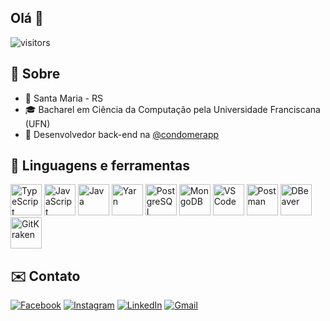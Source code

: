 ## Olá 👋
![visitors](https://visitor-badge.laobi.icu/badge?page_id=rafaellcancian.rafaellcancian)

## 🌴 Sobre
- 📌 Santa Maria - RS
- 🎓 Bacharel em Ciência da Computação pela Universidade Franciscana (UFN)
- 💼 Desenvolvedor back-end na <a href="https://www.instagram.com/condomerapp/">@condomerapp</a>

## 🧰 Linguagens e ferramentas
<p align="left">
  <img src="https://cdn.jsdelivr.net/gh/devicons/devicon/icons/typescript/typescript-original.svg" title="TypeScript" height="50" >
  <img src="https://cdn.jsdelivr.net/gh/devicons/devicon/icons/javascript/javascript-original.svg" title="JavaScript" height="50" >
  <img src="https://cdn.jsdelivr.net/gh/devicons/devicon/icons/java/java-original.svg" title="Java" height="50" >     
  <img src="https://cdn.jsdelivr.net/gh/devicons/devicon/icons/yarn/yarn-original.svg" title="Yarn" height="50" >
  <img src="https://cdn.jsdelivr.net/gh/devicons/devicon/icons/postgresql/postgresql-original.svg" title="PostgreSQL" height="50" >
  <img src="https://cdn.jsdelivr.net/gh/devicons/devicon/icons/mongodb/mongodb-original.svg" title="MongoDB" height="50" >
  <img src="https://cdn.jsdelivr.net/gh/devicons/devicon/icons/vscode/vscode-original.svg" title="VS Code" height="50" >
  <img src="https://www.svgrepo.com/show/354202/postman-icon.svg" title="Postman" height="50" >
  <img src="https://upload.wikimedia.org/wikipedia/commons/thumb/b/b5/DBeaver_logo.svg/1200px-DBeaver_logo.svg.png" title="DBeaver" height="50" >
  <img src="https://www.svgrepo.com/show/353784/gitkraken.svg" title="GitKraken" height="50" >
</p>

## ✉️ Contato
<p align="left">
   <a href="https://www.facebook.com/rafaellcancian/" target="_blank" rel="noopener noreferrer"><img src="https://img.shields.io/badge/Facebook-1877F2?style=for-the-badge&logo=facebook&logoColor=white" title="Facebook" ></a>
   <a href="https://www.instagram.com/rafaellcancian/" target="_blank" rel="noopener noreferrer"><img src="https://img.shields.io/badge/Instagram-E4405F?style=for-the-badge&logo=instagram&logoColor=white" title="Instagram" ></a>
   <a href="https://www.linkedin.com/in/rafaellcancian/" target="_blank" rel="noopener noreferrer"><img src="https://img.shields.io/badge/LinkedIn-0077B5?style=for-the-badge&logo=linkedin&logoColor=white" title="LinkedIn" ></a>
   <a href="mailto:rafaellonderocancian@gmail.com" target="_blank" rel="noopener noreferrer"><img src="https://img.shields.io/badge/Gmail-D14836?style=for-the-badge&logo=gmail&logoColor=white" title="Gmail" ></a>
</p>
